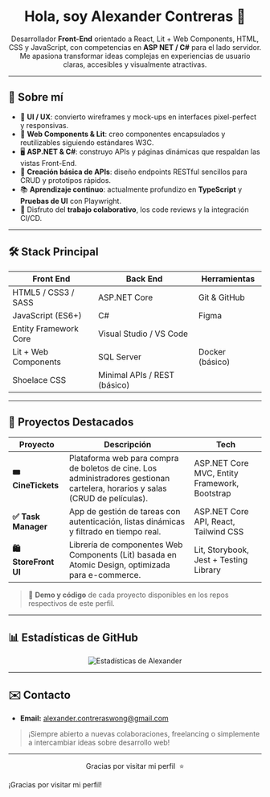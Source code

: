 <!-- README.md – Alexander Contreras -->

<h1 align="center">Hola, soy Alexander Contreras 👋</h1>
<p align="center">
  Desarrollador <strong>Front-End</strong> orientado a React, Lit + Web&nbsp;Components, HTML, CSS y JavaScript, con competencias en <strong>ASP&nbsp;NET / C#</strong> para el lado servidor.<br>
  Me apasiona transformar ideas complejas en experiencias de usuario claras, accesibles y visualmente atractivas.
</p>

---

## 🚀 Sobre mí
- 🎨  **UI / UX**: convierto wireframes y mock-ups en interfaces pixel-perfect y responsivas.  
- 🧩  **Web Components & Lit**: creo componentes encapsulados y reutilizables siguiendo estándares W3C.  
- 🖥️  **ASP.NET & C#**: construyo APIs y páginas dinámicas que respaldan las vistas Front-End.  
- 🔌  **Creación básica de APIs**: diseño endpoints RESTful sencillos para CRUD y prototipos rápidos.  
- 📚  **Aprendizaje continuo**: actualmente profundizo en **TypeScript** y **Pruebas de UI** con Playwright.  
- 🤝  Disfruto del **trabajo colaborativo**, los code reviews y la integración CI/CD.

---

## 🛠️  Stack Principal
| Front End | Back End | Herramientas |
|-----------|----------|--------------|
| HTML5 / CSS3 / SASS | ASP.NET Core | Git & GitHub |
| JavaScript (ES6+) | C# | Figma |
| Entity Framework Core | Visual Studio / VS Code |
| Lit + Web Components | SQL Server | Docker (básico) |
| Shoelace CSS | Minimal APIs / REST (básico) 

---

## 📌 Proyectos Destacados
| Proyecto | Descripción | Tech |
|----------|-------------|------|
| **🎟️  CineTickets** | Plataforma web para compra de boletos de cine. Los administradores gestionan cartelera, horarios y salas (CRUD de películas). | ASP.NET Core MVC, Entity Framework, Bootstrap |
| **✅ Task Manager** | App de gestión de tareas con autenticación, listas dinámicas y filtrado en tiempo real. | ASP.NET Core API, React, Tailwind CSS |
| **🛍️ StoreFront UI** | Librería de componentes Web Components (Lit) basada en Atomic Design, optimizada para e-commerce. | Lit, Storybook, Jest + Testing Library |

> 🔗  **Demo y código** de cada proyecto disponibles en los repos respectivos de este perfil.

---

## 📊 Estadísticas de GitHub
<p align="center">
  <img src="https://github-readme-stats.vercel.app/api?username=alexcontreras&show_icons=true&theme=default" alt="Estadísticas de Alexander" />
</p>

---

## ✉️ Contacto
- **Email:** <alexander.contreraswong@gmail.com>  

> ¡Siempre abierto a nuevas colaboraciones, freelancing o simplemente a intercambiar ideas sobre desarrollo web!

---

<p align="center">Gracias por visitar mi perfil &nbsp;⭐️</p>

¡Gracias por visitar mi perfil!



<!---
AlexanderContreras17/AlexanderContreras17 is a ✨ special ✨ repository because its `README.md` (this file) appears on your GitHub profile.
You can click the Preview link to take a look at your changes.
--->
